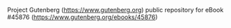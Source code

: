 Project Gutenberg (https://www.gutenberg.org) public repository for eBook #45876 (https://www.gutenberg.org/ebooks/45876)
